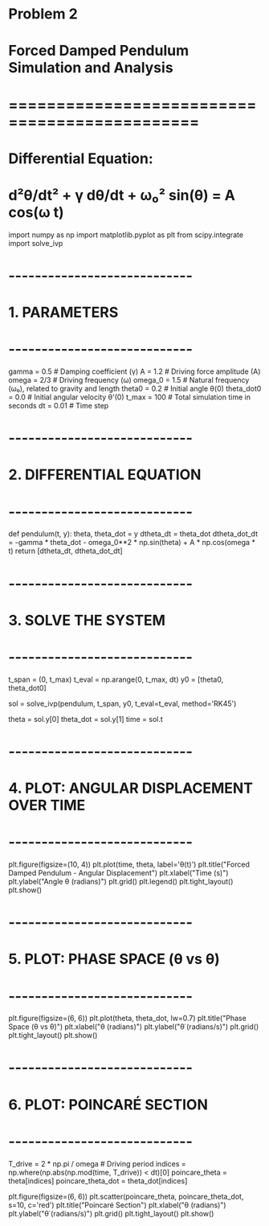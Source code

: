 # Problem 2
# Forced Damped Pendulum Simulation and Analysis
# ==============================================
# Differential Equation:
# d²θ/dt² + γ dθ/dt + ω₀² sin(θ) = A cos(ω t)

import numpy as np
import matplotlib.pyplot as plt
from scipy.integrate import solve_ivp

# ----------------------------
# 1. PARAMETERS
# ----------------------------
gamma = 0.5       # Damping coefficient (γ)
A = 1.2           # Driving force amplitude (A)
omega = 2/3       # Driving frequency (ω)
omega_0 = 1.5     # Natural frequency (ω₀), related to gravity and length
theta0 = 0.2      # Initial angle θ(0)
theta_dot0 = 0.0  # Initial angular velocity θ'(0)
t_max = 100       # Total simulation time in seconds
dt = 0.01         # Time step

# ----------------------------
# 2. DIFFERENTIAL EQUATION
# ----------------------------
def pendulum(t, y):
    theta, theta_dot = y
    dtheta_dt = theta_dot
    dtheta_dot_dt = -gamma * theta_dot - omega_0**2 * np.sin(theta) + A * np.cos(omega * t)
    return [dtheta_dt, dtheta_dot_dt]

# ----------------------------
# 3. SOLVE THE SYSTEM
# ----------------------------
t_span = (0, t_max)
t_eval = np.arange(0, t_max, dt)
y0 = [theta0, theta_dot0]

sol = solve_ivp(pendulum, t_span, y0, t_eval=t_eval, method='RK45')

theta = sol.y[0]
theta_dot = sol.y[1]
time = sol.t

# ----------------------------
# 4. PLOT: ANGULAR DISPLACEMENT OVER TIME
# ----------------------------
plt.figure(figsize=(10, 4))
plt.plot(time, theta, label='θ(t)')
plt.title("Forced Damped Pendulum - Angular Displacement")
plt.xlabel("Time (s)")
plt.ylabel("Angle θ (radians)")
plt.grid()
plt.legend()
plt.tight_layout()
plt.show()

# ----------------------------
# 5. PLOT: PHASE SPACE (θ vs θ̇)
# ----------------------------
plt.figure(figsize=(6, 6))
plt.plot(theta, theta_dot, lw=0.7)
plt.title("Phase Space (θ vs θ̇)")
plt.xlabel("θ (radians)")
plt.ylabel("θ̇ (radians/s)")
plt.grid()
plt.tight_layout()
plt.show()

# ----------------------------
# 6. PLOT: POINCARÉ SECTION
# ----------------------------
T_drive = 2 * np.pi / omega  # Driving period
indices = np.where(np.abs(np.mod(time, T_drive)) < dt)[0]
poincare_theta = theta[indices]
poincare_theta_dot = theta_dot[indices]

plt.figure(figsize=(6, 6))
plt.scatter(poincare_theta, poincare_theta_dot, s=10, c='red')
plt.title("Poincaré Section")
plt.xlabel("θ (radians)")
plt.ylabel("θ̇ (radians/s)")
plt.grid()
plt.tight_layout()
plt.show()
